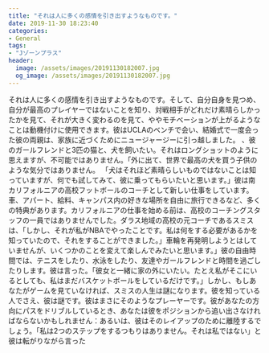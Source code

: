 ```yaml
---
title: "それは人に多くの感情を引き出すようなものです。"
date: 2019-11-30 18:23:40
categories:
- General
tags:
- "Jゾーンプラス"
header:
  image: /assets/images/20191130182007.jpg
  og_image: /assets/images/20191130182007.jpg
---
```


それは人に多くの感情を引き出すようなものです。そして、自分自身を見つめ、自分が最高のプレイヤーではないことを知り、対戦相手がどれだけ素晴らしかったかを見て、それが大きく変わるのを見て、ややモチベーションが上がるようなことは動機付けに使用できます。彼はUCLAのベンチで会い、結婚式で一度会った彼の両親は、家族に近づくためにニュージャージーに引っ越しました。 、彼のガールフレンドと3匹の猫と、犬を飼いたい。それはロングショットのように思えますが、不可能ではありません。「外に出て、世界で最高の犬を買う子供のような気分ではありません。 「犬はそれほど素晴らしいものではないことは知っていますが、何でも試してみて、彼に乗ってもらいたいと思います。」彼は南カリフォルニアの高校フットボールのコーチとして新しい仕事をしています。車、アパート、給料、キャンパス内の好きな場所を自由に旅行できるなど、多くの特典があります。カリフォルニアの仕事を始める前は、高校のコーチングスタッフの一員ではありませんでした。ダラス地域の高校の元コーチであるスミスは、「しかし、それが私がNBAでやったことです。私は何をする必要があるかを知っていたので、それをすることができました。」車輪を再発明しようとはしていませんが、いくつかのことを変えて楽しんでみたいと思います。」彼の自由時間では、テニスをしたり、水泳をしたり、友達やガールフレンドと時間を過ごしたりします。彼は言った。「彼女と一緒に家の外にいたい。たとえ私がそこにいるとしても、私はまだバスケットボールをしているだけです。」しかし、もしあなたがゲームを見ていなければ、スミスの人生は謎になります。彼を知っている人でさえ、彼は謎です。彼はまさにそのようなプレーヤーです。彼があなたの方向にパスをドリブルしているとき、あなたは彼をポジションから追い出さなければならないかもしれません：あるいは、彼はそのレイアップのために離陸するでしょう。「私は2つのステップをするつもりはありません。それは私ではない」と彼は転がりながら言った
